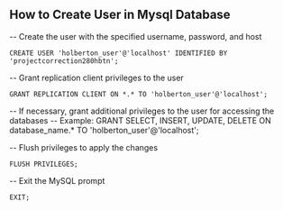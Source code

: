 ## How to Create User in Mysql Database
-- Create the user with the specified username, password, and host

	CREATE USER 'holberton_user'@'localhost' IDENTIFIED BY 'projectcorrection280hbtn';

-- Grant replication client privileges to the user

	GRANT REPLICATION CLIENT ON *.* TO 'holberton_user'@'localhost';

-- If necessary, grant additional privileges to the user for accessing the databases
-- Example: GRANT SELECT, INSERT, UPDATE, DELETE ON database_name.* TO 'holberton_user'@'localhost';

-- Flush privileges to apply the changes

	FLUSH PRIVILEGES;

-- Exit the MySQL prompt

	EXIT;
